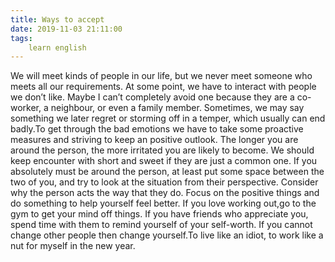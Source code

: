 ```yaml
---
title: Ways to accept
date: 2019-11-03 21:11:00
tags:
    learn english
---
```

We will meet kinds of people in our life, but we never meet someone who meets all our requirements. At some point, we have to interact with people we don’t like. Maybe I can’t completely avoid one because they are a co-worker, a neighbour, or even a family member. Sometimes, we may say something we later regret or storming off in a temper, which usually can end badly.To get through the bad emotions we have to take some proactive measures and striving to keep an positive outlook. The longer you are around the person, the more irritated you are likely to become. We should keep encounter with short and sweet if they are just a common one. If you absolutely must be around the person, at least put some space between the two of you, and try to look at the situation from their perspective. Consider why the person acts the way that they do. Focus on the positive things and do something to help yourself feel better. If you love working out,go to the gym to get your mind off things. If you have friends who appreciate you, spend time with them to remind yourself of your self-worth. If you cannot change other people then change yourself.To live like an idiot, to work like a nut for myself in the new year. 
